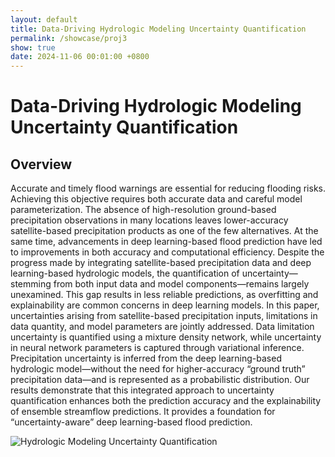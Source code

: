 ```yaml
---
layout: default
title: Data-Driving Hydrologic Modeling Uncertainty Quantification
permalink: /showcase/proj3
show: true
date: 2024-11-06 00:01:00 +0800
---
```


# Data-Driving Hydrologic Modeling Uncertainty Quantification

## Overview
Accurate and timely flood warnings are essential for reducing flooding risks. Achieving this objective requires both accurate data and careful model parameterization. The absence of high-resolution ground-based precipitation observations in many locations leaves lower-accuracy satellite-based precipitation products as one of the few alternatives. At the same time, advancements in deep learning-based flood prediction have led to improvements in both accuracy and computational efficiency. Despite the progress made by integrating satellite-based precipitation data and deep learning-based hydrologic models, the quantification of uncertainty—stemming from both input data and model components—remains largely unexamined. This gap results in less reliable predictions, as overfitting and explainability   are common concerns in deep learning models. In this paper, uncertainties arising from satellite-based precipitation inputs, limitations in data quantity, and model parameters are jointly addressed. Data limitation uncertainty is quantified using a mixture density network, while uncertainty in neural network parameters is captured through variational inference. Precipitation uncertainty is inferred from the deep learning-based hydrologic model—without the need for higher-accuracy “ground truth” precipitation data—and is represented as a probabilistic distribution. Our results demonstrate that this integrated approach to uncertainty quantification enhances both the prediction accuracy and the explainability of ensemble streamflow predictions. It provides a foundation for “uncertainty-aware” deep learning-based flood prediction. 
<div class="text-center mt-4">
  <img data-src="{{ 'assets/images/proj33_2.png' | relative_url }}" class="lazy w-100 rounded" src="{{ '/assets/images/empty_300x200.png' | relative_url }}" alt="Hydrologic Modeling Uncertainty Quantification">
</div>
